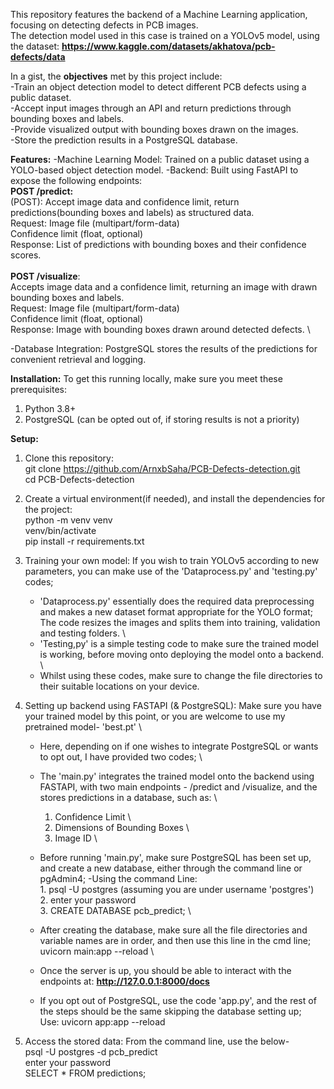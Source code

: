 This repository features the backend of a Machine Learning application, focusing on detecting defects in PCB images. \
The detection model used in this case is trained on a YOLOv5 model, using the dataset: **https://www.kaggle.com/datasets/akhatova/pcb-defects/data** 

In a gist, the **objectives** met by this project include:\
-Train an object detection model to detect different PCB defects using a public dataset.\
-Accept input images through an API and return predictions through bounding boxes and labels.\
-Provide visualized output with bounding boxes drawn on the images.\
-Store the prediction results in a PostgreSQL database. 

**Features:**
-Machine Learning Model: Trained on a public dataset using a YOLO-based object detection model.
-Backend: Built using FastAPI to expose the following endpoints: \
          **POST /predict:** \
          (POST): Accept image data and confidence limit, return predictions(bounding boxes and labels) as structured data. \
          Request: Image file (multipart/form-data) \
                  Confidence limit (float, optional) \
          Response: List of predictions with bounding boxes and their confidence scores. \
          \
          **POST /visualize**: \
          Accepts image data and a confidence limit, returning an image with drawn bounding boxes and labels. \
           Request: Image file (multipart/form-data) \
                  Confidence limit (float, optional) \
          Response: Image with bounding boxes drawn around detected defects. \
          
-Database Integration: PostgreSQL stores the results of the predictions for convenient retrieval and logging. 

**Installation:** 
To get this running locally, make sure you meet these prerequisites: 
1. Python 3.8+
2. PostgreSQL (can be opted out of, if storing results is not a priority)

**Setup:**
1. Clone this repository: \
   git clone https://github.com/ArnxbSaha/PCB-Defects-detection.git \
   cd PCB-Defects-detection 

2. Create a virtual environment(if needed), and install the dependencies for the project: \
   python -m venv venv \
   venv/bin/activate \
   pip install -r requirements.txt 
   
3. Training your own model:
   If you wish to train YOLOv5 according to new parameters, you can make use of the 'Dataprocess.py' and 'testing.py' codes;
   - 'Dataprocess.py' essentially does the required data preprocessing and makes a new dataset format appropriate for the YOLO format; \
     The code resizes the images and splits them into training, validation and testing folders. \
   - 'Testing,py' is a simple testing code to make sure the trained model is working, before moving onto deploying the model onto a backend. \
   - Whilst using these codes, make sure to change the file directories to their suitable locations on your device.
     
4. Setting up backend using FASTAPI (& PostgreSQL):
   Make sure you have your trained model by this point, or you are welcome to use my pretrained model- 'best.pt' \
   - Here, depending on if one wishes to integrate PostgreSQL or wants to opt out, I have provided two codes; \
   - The 'main.py' integrates the trained model onto the backend using FASTAPI, with two main endpoints - /predict and /visualize, and the stores predictions in a database, such as: \
       1. Confidence Limit \
       2. Dimensions of Bounding Boxes \
       3. Image ID \
   - Before running 'main.py', make sure PostgreSQL has been set up, and create a new database, either through the command line or pgAdmin4;
       -Using the command Line: \
         1. psql -U postgres (assuming you are under username 'postgres') \
         2. enter your password \
         3. CREATE DATABASE pcb_predict; \
    - After creating the database, make sure all the file directories and variable names are in order, and then use this line in the cmd line; \
      uvicorn main:app --reload \
    - Once the server is up, you should be able to interact with the endpoints at: **http://127.0.0.1:8000/docs**
      
    -  If you opt out of PostgreSQL, use the code 'app.py', and the rest of the steps should be the same skipping the database setting up; \
      Use: uvicorn app:app --reload

 5. Access the stored data:
    From the command line, use the below- \
      psql -U postgres -d pcb_predict \
      enter your password \
      SELECT * FROM predictions;


   

   

   
